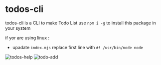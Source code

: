 # todos-cli
todos-cli is a CLI to make Todo List 
use `npm i -g` to install this package in your system

if yor are using linux :
- upadate `index.mjs` replace first line with `#! /usr/bin/node node`

![todos-help](https://github.com/AbdallahAskar1/todos-cli/assets/57330036/94085803-8180-4544-bd6c-76c2a7beb27b)
![todo-add](https://quickshare.samsungcloud.com/iMYrEupWiEWd)